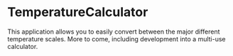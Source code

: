 # TemperatureCalculator

This application allows you to easily convert between the major different temperature scales.  More to come, including development into a multi-use calculator.
